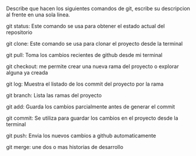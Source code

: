Describe que hacen los siguientes comandos de git, escribe su descripcion al frente en una sola linea.

git status: Este comando se usa para obtener el estado actual del repositorio

git clone: Este comando se usa para clonar el proyecto desde la terminal

git pull: Toma los cambios recientes de github desde mi terminal

git checkout: me permite crear una nueva rama del proyecto o explorar alguna ya creada

git log: Muestra el listado de los commit del proyecto por la rama

git branch: Lista las ramas del proyecto

git add: Guarda los cambios parcialmente antes de generar el commit

git commit: Se utiliza para guardar los cambios en el proyecto desde la terminal

git push: Envia los nuevos cambios a github automaticamente

git merge: une dos o mas historias de desarrollo
